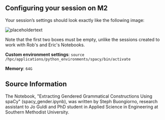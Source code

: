 ## Configuring your session on M2

Your session’s settings should look exactly like the following image:

![placeholdertext](https://github.com/stephbuon/digital-history/blob/master/images/source-spacy-m2.png?raw=true)

Note that the first two boxes must be empty, unlike the sessions created to work with Rob's and Eric's Notebooks.

__Custom environment settings__: `source /hpc/applications/python_environments/spacy/bin/activate`

__Memory__: `64G`

## Source Information

The Notebook, "Extracting Gendered Grammatical Constructions Using spaCy" (spacy_gender.ipynb), was written by Steph Buongiorno, research assistant to Jo Guldi and PhD student in Applied Science in Engineering at Southern Methodist University.
